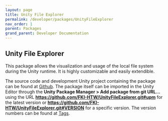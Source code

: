 ```yaml
---
layout: page
title: Unity File Explorer
permalink: /developer/packages/UnityFileExplorer
nav_order: 1
parent: Packages
grand_parent: Developer Documentation
---
```


## Unity File Explorer

This package allows the visualization and usage of the local file system during the Unity runtime. It is highly customizable and easily extendible.


The source code and development Unity project containing the package can be found at <a href="https://github.com/FKI-HTW/UnityFileExplorer">Github</a>. The package itself can be imported in the Unity Editor through the <strong>Unity Package Manager > Add package from git URL...</strong> using the URL <strong>https://github.com/FKI-HTW/UnityFileExplorer.git#upm</strong> for the latest version or <strong>https://github.com/FKI-HTW/UnityFileExplorer.git#VERSION</strong> for a specific version. The version numbers can be found at <a href="https://github.com/FKI-HTW/UnityFileExplorer/tags">Tags</a>.
